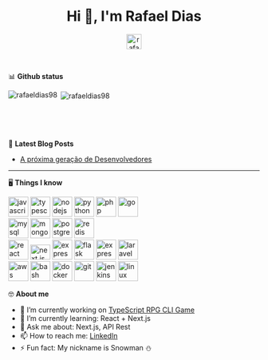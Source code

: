 <h1 align="center">Hi 👋, I'm Rafael Dias</h1>

<p align="center">
<a href="https://www.linkedin.com/in/rafaeldiassilva/" target="blank"><img align="center" src="https://cdn.jsdelivr.net/npm/simple-icons@3.0.1/icons/linkedin.svg" alt="rafaeldiassilva" height="30" width="30" /></a>
</p>

<br />

📊 **Github status**

<p><img align="left" src="https://github-readme-stats.vercel.app/api/top-langs/?username=rafaeldias98&hide=html&theme=dark" alt="rafaeldias98" /></p>

<p>&nbsp;<img align="center" src="https://github-readme-stats.vercel.app/api?username=rafaeldias98&show_icons=true&theme=dark" alt="rafaeldias98" /></p>

<br />
<br />
<br />

📕 **Latest Blog Posts**
<!-- BLOG-POST-LIST:START -->
- [A próxima geração de Desenvolvedores](https://www.linkedin.com/pulse/pr%C3%B3xima-gera%C3%A7%C3%A3o-de-desenvolvedores-rafael-dias-da-silva/)
<!-- BLOG-POST-LIST:END -->

-----------

🖥️ **Things I know**
<p align="left">
  <img src="https://devicons.github.io/devicon/devicon.git/icons/javascript/javascript-original.svg" alt="javascript" width="40" height="40"/>
  <img src="https://devicons.github.io/devicon/devicon.git/icons/typescript/typescript-original.svg" alt="typescript" width="40" height="40"/>
  <img src="https://devicons.github.io/devicon/devicon.git/icons/nodejs/nodejs-original-wordmark.svg" alt="nodejs" width="40" height="40"/>
  <img src="https://devicons.github.io/devicon/devicon.git/icons/python/python-original.svg" alt="python" width="40" height="40"/>
  <img src="https://devicons.github.io/devicon/devicon.git/icons/php/php-original.svg" alt="php" width="40" height="40"/>
  <img src="https://devicons.github.io/devicon/devicon.git/icons/go/go-original.svg" alt="go" width="40" height="40"/>

  <br/>

  <img src="https://devicons.github.io/devicon/devicon.git/icons/mysql/mysql-original-wordmark.svg" alt="mysql" width="40" height="40"/>
  <img src="https://devicons.github.io/devicon/devicon.git/icons/mongodb/mongodb-original-wordmark.svg" alt="mongodb" width="40" height="40"/>
  <img src="https://devicons.github.io/devicon/devicon.git/icons/postgresql/postgresql-original.svg" alt="postgres" width="40" height="40"/>
  <img src="https://devicons.github.io/devicon/devicon.git/icons/redis/redis-original-wordmark.svg" alt="redis" width="40" height="40"/>

  <br/>

  <img src="https://devicons.github.io/devicon/devicon.git/icons/react/react-original-wordmark.svg" alt="react" width="40" height="40"/>
  <img src="https://miro.medium.com/max/4000/1*ua0mkVh3JEL2-I8MJD2IRw.png" alt="next.js" width="40" height="30"/>
  <img src="https://devicons.github.io/devicon/devicon.git/icons/express/express-original-wordmark.svg" alt="express" width="40" height="40"/>
  <img src="https://www.vectorlogo.zone/logos/pocoo_flask/pocoo_flask-icon.svg" alt="flask" width="40" height="40"/>
  <img src="https://devicons.github.io/devicon/devicon.git/icons/django/django-original.svg" alt="express" width="40" height="40"/>
  <img src="https://www.vectorlogo.zone/logos/laravel/laravel-ar21.svg" alt="laravel" height="40"/>

  <br/>

  <img src="https://devicons.github.io/devicon/devicon.git/icons/amazonwebservices/amazonwebservices-original-wordmark.svg" alt="aws" width="40" height="40"/>
  <img src="https://www.vectorlogo.zone/logos/gnu_bash/gnu_bash-icon.svg" alt="bash" width="40" height="40"/>
  <img src="https://devicons.github.io/devicon/devicon.git/icons/docker/docker-original-wordmark.svg" alt="docker" width="40" height="40"/>
  <img src="https://www.vectorlogo.zone/logos/git-scm/git-scm-icon.svg" alt="git" width="40" height="40"/>
  <img src="https://www.vectorlogo.zone/logos/jenkins/jenkins-icon.svg" alt="jenkins" width="40" height="40"/>
  <img src="https://devicons.github.io/devicon/devicon.git/icons/linux/linux-original.svg" alt="linux" width="40" height="40"/>
</p>


🤓 **About me**
- 🔭 I’m currently working on [TypeScript RPG CLI Game](https://github.com/rafaeldias98/typescript-rpg-cli-game)
- 🌱 I’m currently learning: React + Next.js
- 💬 Ask me about: Next.js, API Rest
- 📫 How to reach me: [LinkedIn](https://www.linkedin.com/in/rafaeldiassilva/)
- ⚡ Fun fact: My nickname is Snowman ⛄
